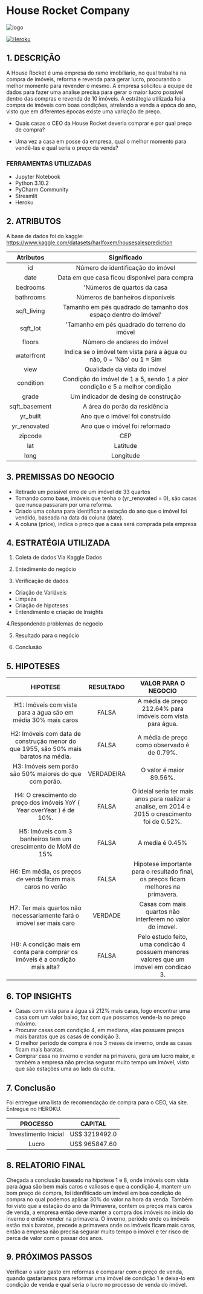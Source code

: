 # House Rocket Company

<img src="https://i.ibb.co/NrShDJt/house-rocket-link2.png" alt="logo" style="zoom:100%;" />

[<img alt="Heroku" src="https://img.shields.io/badge/heroku-%23430098.svg?style=for-the-badge&logo=heroku&logoColor=white"/>](https://danilo-house-rocket.herokuapp.com/)


## 1. DESCRIÇÃO
A House Rocket é uma empresa do ramo imobiliario, no qual trabalha na compra de imóveis, reforma e revenda para gerar lucro, procurando o melhor momento para revender o mesmo. A empresa solicitou a equipe de dados para fazer uma analise precisa para gerar o maior lucro possível dentro das compras e revenda de 10 imóveis. A estrátegia utilizada foi a compra de imóveis com boas condições, atrelando a venda a epóca do ano, visto que em diferentes épocas existe uma variação de preço.

- Quais casas o CEO da House Rocket deveria comprar e por qual preço de compra?

- Uma vez a casa em posse da empresa, qual o melhor momento para vendê-las e qual seria o preço da venda?

### FERRAMENTAS UTILIZADAS

- Jupyter Notebook
- Python 3.10.2
- PyCharm Community
- Streamlit
- Heroku

## 2. ATRIBUTOS
A base de dados foi do kaggle: https://www.kaggle.com/datasets/harlfoxem/housesalesprediction

|    Atributos   |	                                    Significado                             |
| :------------: | :----------------------------------------------------------------------------: |
|       id       |	                         Número de identificação do imóvel                  |
|      date	     |                     Data em que casa ficou disponivel para compra           |
|    bedrooms    |                              'Números de quartos da casa                    |
|    bathrooms   |                    Números de banheiros disponiveis                 |
|   sqft_living  |            Tamanho em pés quadrado do tamanho dos espaço dentro do imóvel' |
|    sqft_lot    |     	            'Tamanho em pés quadrado do terreno do imóvel            |
|     floors     |                       	Número de andares do imóvel                     |
|   waterfront   |    Indica se o imóvel tem vista para a água ou não, 0 = 'Não' ou 1 = Sim|
|      view      |                          Qualidade da vista do imóvel                    |
|    condition   |Condição do imóvel de 1 a 5, sendo 1 a pior condição e 5 a melhor condição|
|      grade     |	                       Um indicador de desing de construção           |
|  sqft_basement |                             A área do porão da residência                  |
|     yr_built   |	                           Ano que o imóvel foi construído                |
|   yr_renovated |                          	Ano que o imóvel foi reformado                  |
|     zipcode    |                                      	  CEP                              |
|       lat      |	                                      Latitude                            |
|       long     |	                                     Longitude                           |

## 3. PREMISSAS DO NEGOCIO

- Retirado um possível erro de um imóvel de 33 quartos
- Tomando como base, imóveis que tenha o (yr_renovated = 0), são casas que nunca passaram por uma reforma.
- Criado uma coluna para identificar a estação do ano que o imóvel foi vendido, baseada na data da coluna (date).
- A coluna (price), indica o preço que a casa será comprada pela empresa

## 4. ESTRATÉGIA UTILIZADA

1. Coleta de dados Via Kaggle Dados

2. Entedimento do negócio

3. Verificação de dados

- Criação de Variáveis
- Limpeza
- Criação de hipoteses
- Entendimento e criação de Insights

4.Respondendo problemas de negocio

5. Resultado para o negócio

6. Conclusão

## 5. HIPOTESES
| HIPOTESE |	RESULTADO	| VALOR PARA O NEGOCIO |
| :------------: | :----------: | :----------------------------------------------------------------------------: |
| H1: Imóveis com vista para a água são em média 30% mais caros	| FALSA	| A média de preço 212.64% para imóveis com vista para água. |
| H2: Imóveis com data de construção menor do que 1955, são 50% mais baratos na média.| FALSA |A média de preço como observado é de 0.79%. |
| H3: Imóveis sem porão são 50% maiores do que com porão. | VERDADEIRA | O valor é maior 89.56%. |
| H4: O crescimento do preço dos imóveis YoY ( Year overYear ) é de 10%. | FALSA | O ideial seria ter mais anos para realizar a analíse, em 2014 e 2015 o crescimento foi de 0.52%. |
| H5: Imóveis com 3 banheiros tem um crescimento de MoM de 15%|	FALSA |	A media é 0.45% |
| H6: Em média, os preços de venda ficam mais caros no verão |	FALSA |	Hipotese importante para o resultado final, os preços ficam melhores na primavera. | 
| H7: Ter mais quartos não necessariamente fará o imóvel ser mais caro | VERDADE | Casas com mais quartos não interferem no valor do imovel. |
| H8: A condição mais em conta para comprar os imóveis é a condição mais alta? | FALSA |	Pelo estudo feito, uma condicão 4 possuem menores valores que um imovel em condicao 3. |

## 6. TOP INSIGHTS

- Casas com vista para a água sã 212% mais caras, logo encontrar uma casa com um valor baixo, faz com que possamos vende-la no preço máximo.
- Procurar casas com condição 4, em mediana, elas possuem preços mais baratos que as casas de condição 3.
- O melhor periódo de compra é nos 3 meses de inverno, onde as casas ficam mais baratas.
- Comprar casa no inverno e vender na primavera, gera um lucro maior, e também a empresa não precisa segurar muito tempo um imóvel, visto que são estações uma ao lado da outra.

## 7. Conclusão
Foi entregue uma lista de recomendação de compra para o CEO, via site. Entregue no HEROKU.

| PROCESSO |	CAPITAL |
|:--------:|:--------:|
| Investimento Inicial | US$ 3219492.0 |
| Lucro	| US$ 965847.60 |

## 8. RELATORIO FINAL
Chegada a conclusão baseado na hipotese 1 e 8, onde imóveis com vista para água são bem mais caros e valiosos e que a condição 4, mantem um bom preço de compra, foi idenfiticado um imóvel em boa condição de compra no qual podemos aplicar 30% do valor na hora da venda. Também foi visto que a estação do ano da Primavera, contem os preços mais caros de venda, a empresa então deve manter a compra dos imóveis no inicio do inverno e então vender na primavera. O inverno, periódo onde os imóveis estão mais baratos, precede a primavera onde os imóveis ficam mais caros, então a empresa não precisa segurar muito tempo o imóvel e ter risco de perca de valor com o passar dos anos.

## 9. PRÓXIMOS PASSOS
Verificar o valor gasto em reformas e comparar com o preço de venda, quando gastariamos para reformar uma imóvel de condição 1 e deixa-lo em condição de venda e qual seria o lucro no processo de venda do imóvel.
